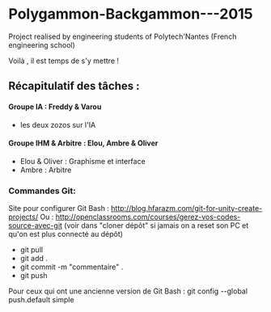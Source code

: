 # Polygammon-Backgammon---2015
Project realised by engineering students of Polytech'Nantes (French engineering school)

Voilà , il est temps de s'y mettre ! 

## Récapitulatif des tâches : 

#### Groupe IA : Freddy & Varou 
- les deux zozos sur l'IA


#### Groupe IHM & Arbitre : Elou, Ambre & Oliver
- Elou & Oliver : Graphisme et interface
- Ambre : Arbitre

### Commandes Git: ###

Site pour configurer Git Bash : http://blog.hfarazm.com/git-for-unity-create-projects/
Ou : http://openclassrooms.com/courses/gerez-vos-codes-source-avec-git (voir dans "cloner dépôt" si jamais on a reset son PC et qu'on est plus connecté au dépôt)

* git pull
* git add . 
* git commit -m "commentaire" . 
* git push 

Pour ceux qui ont une ancienne version de Git Bash : git config --global push.default simple
